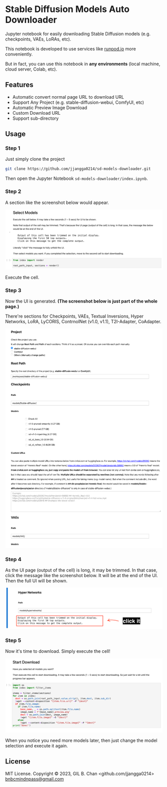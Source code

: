 # Stable Diffusion Models Auto Downloader

Jupyter notebook for easily downloading Stable Diffusion models (e.g. checkpoints, VAEs, LoRAs, etc).

This notebook is developed to use services like [runpod.io](https://runpod.io) more conveniently.

But in fact, you can use this notebook in **any environments** (local machine, cloud server, Colab, etc).

## Features

- Automatic convert normal page URL to download URL
- Support Any Project (e.g. stable-diffusion-webui, ComfyUI, etc)
- Automatic Preview Image Download
- Custom Download URL
- Support sub-directory

## Usage

### Step 1

Just simply clone the project

```bash
git clone https://github.com/jjangga0214/sd-models-downloader.git
```

Then open the Jupyter Notebook `sd-models-downloader/index.ipynb`.

### Step 2

A section like the screenshot below would appear.

![./images/1.png](./images/1.png)

Execute the cell.

### Step 3

Now the UI is generated. **(The screenshot below is just part of the whole page.)**

There're sections for Checkpoints, VAEs, Textual Inversions, Hyper Networks, LoRA, LyCORIS, ContrnolNet (v1.0, v1.1), T2I-Adapter, CoAdapter.

![./images/2.png](./images/2.png)

### Step 4

As the UI page (output of the cell) is long, it may be trimmed.
In that case, click the message like the screenshot below.
It will be at the end of the UI.
Then the full UI will be shown.

![./images/3.png](./images/3.png)

### Step 5

Now it's time to download. Simply execute the cell!

![./images/4.png](./images/4.png)

When you notice you need more models later, then just change the model selection and execute it again.

## License

MIT License. Copyright © 2023, GIL B. Chan <github.com/jjangga0214> <bnbcmindnpass@gmail.com>
